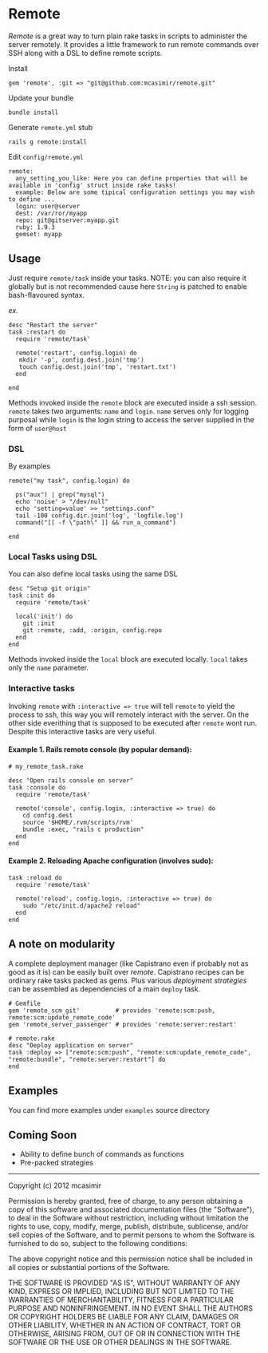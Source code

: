 # Remote

*Remote* is a great way to turn plain rake tasks in scripts to administer the server remotely. It provides a little framework to run remote commands over SSH along with a DSL to define remote scripts.

Install

    gem 'remote', :git => "git@github.com:mcasimir/remote.git"
    
Update your bundle
  
    bundle install

Generate `remote.yml` stub

    rails g remote:install

Edit `config/remote.yml`

    remote:
      any_setting_you_like: Here you can define properties that will be available in 'config' struct inside rake tasks!
      example: Below are some tipical configuration settings you may wish to define ...
      login: user@server
      dest: /var/ror/myapp
      repo: git@gitserver:myapp.git
      ruby: 1.9.3
      gemset: myapp
      

## Usage

Just require `remote/task` inside your tasks. NOTE: you can also require it globally but is not recommended cause here `String` is patched to enable bash-flavoured syntax.

_ex._

    desc "Restart the server"
    task :restart do
      require 'remote/task'
    
      remote('restart', config.login) do
       mkdir '-p', config.dest.join('tmp')
       touch config.dest.join('tmp', 'restart.txt') 
      end
    
    end
 
Methods invoked inside the `remote` block are executed inside a ssh session. `remote` takes two arguments: `name` and `login`. `name` serves only for logging purposal while `login` is the login string to access the server supplied in the form of `user@host`

### DSL

By examples
  
    remote("my task", config.login) do 

      ps("aux") | grep("mysql") 
      echo 'noise' > "/dev/null"
      echo 'setting=value' >> "settings.conf"
      tail -100 config.dir.join('log', 'logfile.log')
      command("[[ -f \"path\" ]] && run_a_command")

    end

### Local Tasks using DSL

You can also define local tasks using the same DSL

    desc "Setup git origin"
    task :init do
      require 'remote/task'
    
      local('init') do
        git :init
        git :remote, :add, :origin, config.repo
      end  
    end

Methods invoked inside the `local` block are executed locally. `local` takes only the `name` parameter.


### Interactive tasks

Invoking `remote` with `:interactive => true` will tell `remote` to yield the process to ssh, this way you will remotely interact with the server. On the other side everithing that is supposed to be executed after `remote` wont run. Despite this interactive tasks are very useful.

#### Example 1. Rails remote console (by popular demand):
  
    # my_remote_task.rake

    desc "Open rails console on server"
    task :console do
      require 'remote/task'

      remote('console', config.login, :interactive => true) do
        cd config.dest
        source '$HOME/.rvm/scripts/rvm'
        bundle :exec, "rails c production"
      end
    end
    
####  Example 2. Reloading Apache configuration (involves sudo):
    
    task :reload do
      require 'remote/task'

      remote('reload', config.login, :interactive => true) do
        sudo "/etc/init.d/apache2 reload"
      end
    end
        

## A note on modularity

A complete deployment manager (like Capistrano even if probably not as good as it is) can be easily built over *remote*. Capistrano recipes can be ordinary rake tasks packed as gems. Plus various _deployment strategies_ can be assembled as dependencies of a main `deploy` task.

    # Gemfile
    gem 'remote_scm_git'          # provides 'remote:scm:push, remote:scm:update_remote_code'
    gem 'remote_server_passenger' # provides 'remote:server:restart'

    # remote.rake
    desc "Deploy application on server"
    task :deploy => ["remote:scm:push", "remote:scm:update_remote_code", "remote:bundle", "remote:server:restart"] do
    end


## Examples

You can find more examples under `examples` source directory


## Coming Soon

* Ability to define bunch of commands as functions
* Pre-packed strategies     

---

Copyright (c) 2012 mcasimir

Permission is hereby granted, free of charge, to any person obtaining
a copy of this software and associated documentation files (the
"Software"), to deal in the Software without restriction, including
without limitation the rights to use, copy, modify, merge, publish,
distribute, sublicense, and/or sell copies of the Software, and to
permit persons to whom the Software is furnished to do so, subject to
the following conditions:

The above copyright notice and this permission notice shall be
included in all copies or substantial portions of the Software.

THE SOFTWARE IS PROVIDED "AS IS", WITHOUT WARRANTY OF ANY KIND,
EXPRESS OR IMPLIED, INCLUDING BUT NOT LIMITED TO THE WARRANTIES OF
MERCHANTABILITY, FITNESS FOR A PARTICULAR PURPOSE AND
NONINFRINGEMENT. IN NO EVENT SHALL THE AUTHORS OR COPYRIGHT HOLDERS BE
LIABLE FOR ANY CLAIM, DAMAGES OR OTHER LIABILITY, WHETHER IN AN ACTION
OF CONTRACT, TORT OR OTHERWISE, ARISING FROM, OUT OF OR IN CONNECTION
WITH THE SOFTWARE OR THE USE OR OTHER DEALINGS IN THE SOFTWARE.


